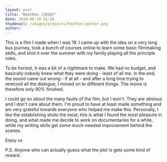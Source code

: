 ```yaml
---
layout: post
title: "Heathen (2018)"
date: 2019-09-29 01:26
thumbnail: /images/projects/heathen-poster.png
author:
---
```



This is a film I made when I was 19. I came up with the idea on a very long bus journey, took a bunch of courses online to learn some basic filmmaking skills, and shot it over the summer with my family playing all the principle roles.

To be honest, it was a bit of a nightmare to make. We had no budget, and basically nobody knew what they were doing - least of all me. In the end, the sound came out wrong - if at all - and after a long time trying to rerecord all the dialogue, I moved on to different things. The movie is therefore only 90% finished.

I could go on about the many faults of the film, but I won't. They are obvious and I don't care about them. I'm proud to have at least made something and am very grateful towards everyone who helped me make this. Personally, I like the establishing shots the most; this is what I found the most pleasure in doing, and what made me decide to work on documentaries for a while, while my writing skills get some much-needed improvement behind the scenes.

Enjoy xx

P.S. Anyone who can actually guess what the plot is gets some kind of reward.
